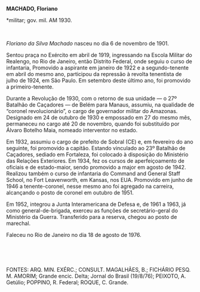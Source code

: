 **MACHADO, Floriano**

\*militar; gov. mil. AM 1930.

 

*Floriano da Silva Machado* nasceu no dia 6 de novembro de 1901.

Sentou praça no Exército em abril de 1919, ingressando na Escola Militar
do Realengo, no Rio de Janeiro, então Distrito Federal, onde seguiu o
curso de infantaria, Promovido a aspirante em janeiro de 1922 e a
segundo-tenente em abril do mesmo ano, participou da repressão à revolta
tenentista de julho de 1924, em São Paulo. Em setembro deste último ano,
foi promovido a primeiro-tenente.

Durante a Revolução de 1930, com o retorno de sua unidade — o 27º
Batalhão de Caçadores — de Belém para Manaus, assumiu, na qualidade de
“coronel revolucionário”, o cargo de governador militar do Amazonas.
Designado em 24 de outubro de 1930 e empossado em 27 do mesmo mês,
permaneceu no cargo até 20 de novembro, quando foi substituído por
Álvaro Botelho Maia, nomeado interventor no estado.

Em 1932, assumiu o cargo de prefeito de Sobral (CE) e, em fevereiro do
ano seguinte, foi promovido a capitão. Estando vinculado ao 23º Batalhão
de Caçadores, sediado em Fortaleza, foi colocado à disposição do
Ministério das Relações Exteriores. Em 1934, fez os cursos de
aperfeiçoamento de oficiais e de estado-maior, sendo promovido a major
em agosto de 1942. Realizou também o curso de infantaria do Command and
General Staff School, no Fort Leavenworth, em Kansas, nos EUA. Promovido
em junho de 1946 a tenente-coronel, nesse mesmo ano foi agregado na
carreira, alcançando o posto de coronel em outubro de 1951.

Em 1952, integrou a Junta Interamericana de Defesa e, de 1961 a 1963, já
como general-de-brigada, exerceu as funções de secretário-geral do
Ministério da Guerra. Transferido para a reserva, chegou ao posto de
marechal.

Faleceu no Rio de Janeiro no dia 18 de agosto de 1976.

 

 

FONTES: ARQ. MIN. EXÉRC.; CONSULT. MAGALHÃES, B.; FICHÁRIO PESQ. M.
AMORIM; Grande encic. Delta; Jornal do Brasil (19/8/76); PEIXOTO, A.
Getúlio; POPPINO, R. Federal; ROQUE, C. Grande.

 
